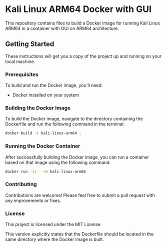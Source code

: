 # Kali Linux ARM64 Docker with GUI

This repository contains files to build a Docker image for running Kali Linux ARM64 in a container with GUI on ARM64 architecture.

## Getting Started

These instructions will get you a copy of the project up and running on your local machine.

### Prerequisites

To build and run the Docker image, you'll need:

- Docker installed on your system

### Building the Docker Image

To build the Docker image, navigate to the directory containing the Dockerfile and run the following command in the terminal:

```bash
docker build -t kali-linux-arm64 .
```
### Running the Docker Container

After successfully building the Docker image, you can run a container based on that image using the following command:

```bash
docker run -it --rm kali-linux-arm64
```

### Contributing

Contributions are welcome! Please feel free to submit a pull request with any improvements or fixes.

### License

This project is licensed under the MIT License.

This version explicitly states that the Dockerfile should be located in the same directory where the Docker image is built.
